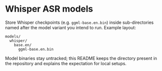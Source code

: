 # Whisper ASR models

Store Whisper checkpoints (e.g. `ggml-base.en.bin`) inside sub-directories
named after the model variant you intend to run. Example layout:

```
models/
  whisper/
    base.en/
      ggml-base.en.bin
```

Model binaries stay untracked; this README keeps the directory present in the
repository and explains the expectation for local setups.
